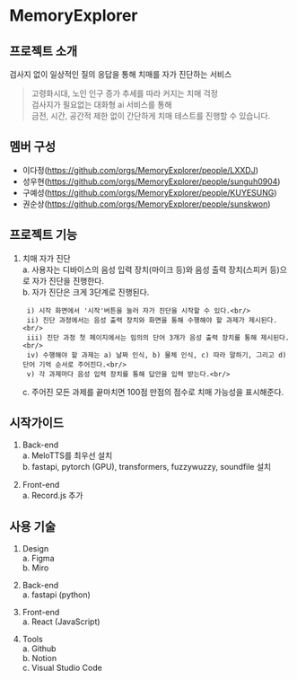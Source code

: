 # MemoryExplorer

## 프로젝트 소개
검사지 없이 일상적인 질의 응답을 통해 치매를 자가 진단하는 서비스

>고령화시대, 노인 인구 증가 추세를 따라 커지는 치매 걱정<br/>
>검사지가 필요없는 대화형 ai 서비스를 통해<br/>
>금전, 시간, 공간적 제한 없이 간단하게 치매 테스트를 진행할 수 있습니다.<br/>


## 멤버 구성
+ 이다정(https://github.com/orgs/MemoryExplorer/people/LXXDJ)<br/>
+ 성우현(https://github.com/orgs/MemoryExplorer/people/sunguh0904)<br/>
+ 구예성(https://github.com/orgs/MemoryExplorer/people/KUYESUNG)<br/>
+ 권순상(https://github.com/orgs/MemoryExplorer/people/sunskwon)<br/>


## 프로젝트 기능
1. 치매 자가 진단<br/>
a. 사용자는 디바이스의 음성 입력 장치(마이크 등)와 음성 출력 장치(스피커 등)으로 자가 진단을 진행한다.<br/>
b. 자가 진단은 크게 3단계로 진행된다.<br/>

        i) 시작 화면에서 '시작'버튼을 눌러 자가 진단을 시작할 수 있다.<br/>
        ii) 진단 과정에서는 음성 출력 장치와 화면을 통해 수행해야 할 과제가 제시된다.<br/>
        iii) 진단 과정 첫 페이지에서는 임의의 단어 3개가 음성 출력 장치를 통해 제시된다.<br/>
        iv) 수행해야 할 과제는 a) 날짜 인식, b) 물체 인식, c) 따라 말하기, 그리고 d) 단어 기억 순서로 주어진다.<br/>
        v) 각 과제마다 음성 입력 장치를 통해 답안을 입력 받는다.<br/>
    c. 주어진 모든 과제를 끝마치면 100점 만점의 점수로 치매 가능성을 표시해준다.<br/>


## 시작가이드
1. Back-end<br/>
a. MeloTTS를 최우선 설치<br/>
b. fastapi, pytorch (GPU), transformers, fuzzywuzzy, soundfile 설치<br/>

2. Front-end<br/>
a. Record.js 추가<br/>


## 사용 기술
1. Design<br/>
a. Figma<br/>
b. Miro<br/>

2. Back-end<br/>
a. fastapi (python)<br/>

3. Front-end<br/>
a. React (JavaScript)<br/>

4. Tools<br/>
a. Github<br/>
b. Notion<br/>
c. Visual Studio Code<br/>
